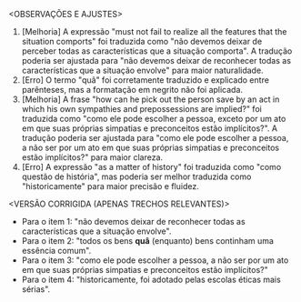 <OBSERVAÇÕES E AJUSTES>
1. [Melhoria] A expressão "must not fail to realize all the features that the situation comports" foi traduzida como "não devemos deixar de perceber todas as características que a situação comporta". A tradução poderia ser ajustada para "não devemos deixar de reconhecer todas as características que a situação envolve" para maior naturalidade.
2. [Erro] O termo "quâ" foi corretamente traduzido e explicado entre parênteses, mas a formatação em negrito não foi aplicada.
3. [Melhoria] A frase "how can he pick out the person save by an act in which his own sympathies and prepossessions are implied?" foi traduzida como "como ele pode escolher a pessoa, exceto por um ato em que suas próprias simpatias e preconceitos estão implícitos?". A tradução poderia ser ajustada para "como ele pode escolher a pessoa, a não ser por um ato em que suas próprias simpatias e preconceitos estão implícitos?" para maior clareza.
4. [Erro] A expressão "as a matter of history" foi traduzida como "como questão de história", mas poderia ser melhor traduzida como "historicamente" para maior precisão e fluidez.

<VERSÃO CORRIGIDA (APENAS TRECHOS RELEVANTES)>
- Para o item 1: "não devemos deixar de reconhecer todas as características que a situação envolve".
- Para o item 2: "todos os bens **quâ** (enquanto) bens continham uma essência comum".
- Para o item 3: "como ele pode escolher a pessoa, a não ser por um ato em que suas próprias simpatias e preconceitos estão implícitos?"
- Para o item 4: "historicamente, foi adotado pelas escolas éticas mais sérias".